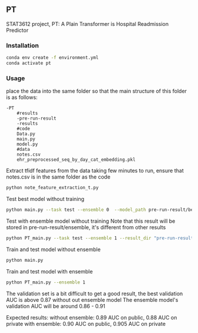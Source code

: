 <h2>PT</h2>
STAT3612 project, PT: A Plain Transformer is Hospital Readmission Predictor



<h3>Installation</h3>

```bash 
conda env create -f environment.yml
conda activate pt
```

<h3>Usage</h3>
place the data into the same folder so that the main structure of this folder is as follows:

```
-PT 
    #results
    -pre-run-result
    -results
    #code
    Data.py 
    main.py 
    model.py
    #data 
    notes.csv 
    ehr_preprocessed_seq_by_day_cat_embedding.pkl
```



Extract tfidf features from the data taking few minutes to run, ensure that notes.csv is in the same folder as the code 

```bash
python note_feature_extraction_t.py
```






Test best model without training 


```bash
python main.py --task test --ensemble 0  --model_path pre-run-result/best_model_test.pth
```

Test with ensemble model without training
Note that this result will be stored in pre-run-result/ensemble, it's different from other results

```bash 
python PT_main.py --task test --ensemble 1 --result_dir "pre-run-result/ensemble"
```

Train and test model without ensemble 

```bash
python main.py
```

Train and test model with ensemble

```bash
python PT_main.py --ensemble 1
```

The validation set is a bit difficult to get a good result, the best validation AUC is above 0.87 without out ensemble model
The ensemble model's validation AUC will be around 0.86 - 0.91



Expected results: 
without ensemble: 0.89 AUC on public, 0.88 AUC on private
with ensemble: 0.90 AUC on public, 0.905 AUC on private





